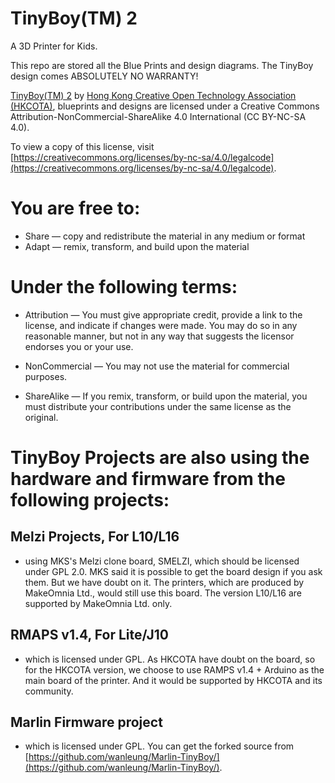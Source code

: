 # TinyBoy(TM) 2
A 3D Printer for Kids.

This repo are stored all the Blue Prints and design diagrams.
The TinyBoy design comes ABSOLUTELY NO WARRANTY!

[TinyBoy(TM) 2](http://www.tinyboy.net) by [Hong Kong Creative Open Technology Association (HKCOTA)](http://cota.hk), blueprints and designs are licensed under a Creative Commons Attribution-NonCommercial-ShareAlike 4.0 International (CC BY-NC-SA 4.0).
  
To view a copy of this license, visit [https://creativecommons.org/licenses/by-nc-sa/4.0/legalcode](https://creativecommons.org/licenses/by-nc-sa/4.0/legalcode). 

# You are free to:

* Share — copy and redistribute the material in any medium or format
* Adapt — remix, transform, and build upon the material 

# Under the following terms:

* Attribution — You must give appropriate credit, provide a link to the license, and indicate if changes were made. You may do so in any reasonable manner, but not in any way that suggests the licensor endorses you or your use.

* NonCommercial — You may not use the material for commercial purposes.

* ShareAlike — If you remix, transform, or build upon the material, you must distribute your contributions under the same license as the original. 

# TinyBoy Projects are also using the hardware and firmware from the following projects:

## Melzi Projects, For L10/L16
* using MKS's Melzi clone board, SMELZI, which should be licensed under GPL 2.0. MKS said it is possible to get the board design if you ask them. But we have doubt on it.
The printers, which are produced by MakeOmnia Ltd., would still use this board. The version L10/L16 are supported by MakeOmnia Ltd. only.  

## RMAPS v1.4, For Lite/J10
* which is licensed under GPL. As HKCOTA have doubt on the board, so for the HKCOTA version, we choose to use RAMPS v1.4 + Arduino as the main board of the printer. And it would be supported by HKCOTA and its community.

## Marlin Firmware project
* which is licensed under GPL. You can get the forked source from [https://github.com/wanleung/Marlin-TinyBoy/](https://github.com/wanleung/Marlin-TinyBoy/).

